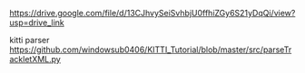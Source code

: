 https://drive.google.com/file/d/13CJhvySeiSvhbjU0ffhiZGy6S21yDqQi/view?usp=drive_link

kitti parser https://github.com/windowsub0406/KITTI_Tutorial/blob/master/src/parseTrackletXML.py
